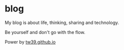 # blog

My blog is about life, thinking, sharing and technology.

Be yourself and don't go with the flow.

Power by [tw39.github.io](https://github.com/tw93/tw93.github.io)
